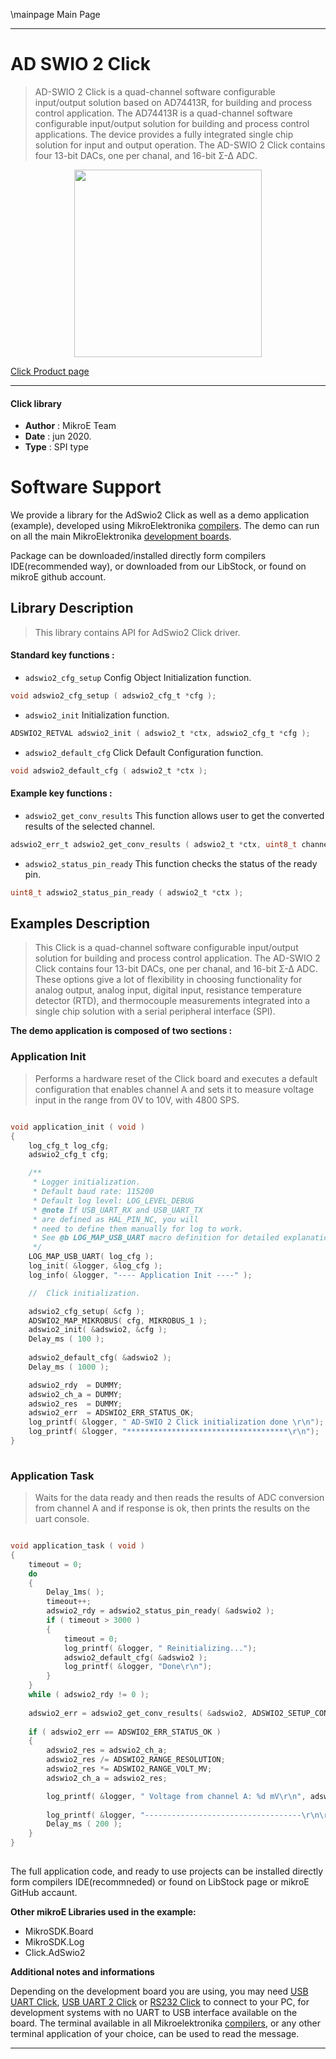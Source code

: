 \mainpage Main Page
 
---
# AD SWIO 2 Click

> AD-SWIO 2 Click is a quad-channel software configurable input/output solution based on AD74413R, for building and process control application. The AD74413R is a quad-channel software configurable input/output solution for building and process control applications. The device provides a fully integrated single chip solution for input and output operation. The AD-SWIO 2 Click contains four 13-bit DACs, one per chanal, and 16-bit Σ-∆ ADC. 

<p align="center">
  <img src="https://download.mikroe.com/images/click_for_ide/adswio2_click.png" height=300px>
</p>

[Click Product page](https://www.mikroe.com/ad-swio-2-click)

---


#### Click library 

- **Author**        : MikroE Team
- **Date**          : jun 2020.
- **Type**          : SPI type


# Software Support

We provide a library for the AdSwio2 Click 
as well as a demo application (example), developed using MikroElektronika 
[compilers](https://shop.mikroe.com/compilers). 
The demo can run on all the main MikroElektronika [development boards](https://shop.mikroe.com/development-boards).

Package can be downloaded/installed directly form compilers IDE(recommended way), or downloaded from our LibStock, or found on mikroE github account. 

## Library Description

> This library contains API for AdSwio2 Click driver.

#### Standard key functions :

- `adswio2_cfg_setup` Config Object Initialization function.
```c
void adswio2_cfg_setup ( adswio2_cfg_t *cfg ); 
```

- `adswio2_init` Initialization function.
```c
ADSWIO2_RETVAL adswio2_init ( adswio2_t *ctx, adswio2_cfg_t *cfg );
```

- `adswio2_default_cfg` Click Default Configuration function.
```c
void adswio2_default_cfg ( adswio2_t *ctx );
```

#### Example key functions :

- `adswio2_get_conv_results` This function allows user to get the converted results of the selected channel.
```c
adswio2_err_t adswio2_get_conv_results ( adswio2_t *ctx, uint8_t channel, uint16_t *data_out );
```

- `adswio2_status_pin_ready` This function checks the status of the ready pin.
```c
uint8_t adswio2_status_pin_ready ( adswio2_t *ctx );
```

## Examples Description

> This Click is a quad-channel software configurable input/output solution for building 
> and process control application. The AD-SWIO 2 Click contains four 13-bit DACs, one 
> per chanal, and 16-bit Σ-∆ ADC. These options give a lot of flexibility in choosing 
> functionality for analog output, analog input, digital input, resistance temperature 
> detector (RTD), and thermocouple measurements integrated into a single chip solution 
> with a serial peripheral interface (SPI). 

**The demo application is composed of two sections :**

### Application Init 

> Performs a hardware reset of the Click board and
> executes a default configuration that enables channel A and sets it to measure voltage
> input in the range from 0V to 10V, with 4800 SPS.

```c

void application_init ( void )
{
    log_cfg_t log_cfg;
    adswio2_cfg_t cfg;

    /** 
     * Logger initialization.
     * Default baud rate: 115200
     * Default log level: LOG_LEVEL_DEBUG
     * @note If USB_UART_RX and USB_UART_TX 
     * are defined as HAL_PIN_NC, you will 
     * need to define them manually for log to work. 
     * See @b LOG_MAP_USB_UART macro definition for detailed explanation.
     */
    LOG_MAP_USB_UART( log_cfg );
    log_init( &logger, &log_cfg );
    log_info( &logger, "---- Application Init ----" );

    //  Click initialization.

    adswio2_cfg_setup( &cfg );
    ADSWIO2_MAP_MIKROBUS( cfg, MIKROBUS_1 );
    adswio2_init( &adswio2, &cfg );
    Delay_ms ( 100 );
    
    adswio2_default_cfg( &adswio2 );
    Delay_ms ( 1000 );

    adswio2_rdy  = DUMMY;
    adswio2_ch_a = DUMMY;
    adswio2_res  = DUMMY;
    adswio2_err  = ADSWIO2_ERR_STATUS_OK;
    log_printf( &logger, " AD-SWIO 2 Click initialization done \r\n");
    log_printf( &logger, "************************************\r\n");
}
  
```

### Application Task

> Waits for the data ready and then reads the results of ADC conversion from channel A
> and if response is ok, then prints the results on the uart console.

```c

void application_task ( void )
{
    timeout = 0;
    do
    {
        Delay_1ms( );
        timeout++;
        adswio2_rdy = adswio2_status_pin_ready( &adswio2 );
        if ( timeout > 3000 ) 
        {
            timeout = 0;
            log_printf( &logger, " Reinitializing...");
            adswio2_default_cfg( &adswio2 );
            log_printf( &logger, "Done\r\n");
        }
    }
    while ( adswio2_rdy != 0 );
    
    adswio2_err = adswio2_get_conv_results( &adswio2, ADSWIO2_SETUP_CONV_EN_CHA, &adswio2_ch_a );
    
    if ( adswio2_err == ADSWIO2_ERR_STATUS_OK )
    {
        adswio2_res = adswio2_ch_a;
        adswio2_res /= ADSWIO2_RANGE_RESOLUTION;
        adswio2_res *= ADSWIO2_RANGE_VOLT_MV;
        adswio2_ch_a = adswio2_res;

        log_printf( &logger, " Voltage from channel A: %d mV\r\n", adswio2_ch_a );
        
        log_printf( &logger, "-----------------------------------\r\n\r\n" );
        Delay_ms ( 200 );
    }
}
 

```

The full application code, and ready to use projects can be  installed directly form compilers IDE(recommneded) or found on LibStock page or mikroE GitHub accaunt.

**Other mikroE Libraries used in the example:** 

- MikroSDK.Board
- MikroSDK.Log
- Click.AdSwio2

**Additional notes and informations**

Depending on the development board you are using, you may need 
[USB UART Click](https://shop.mikroe.com/usb-uart-click), 
[USB UART 2 Click](https://shop.mikroe.com/usb-uart-2-click) or 
[RS232 Click](https://shop.mikroe.com/rs232-click) to connect to your PC, for 
development systems with no UART to USB interface available on the board. The 
terminal available in all Mikroelektronika 
[compilers](https://shop.mikroe.com/compilers), or any other terminal application 
of your choice, can be used to read the message.



---
